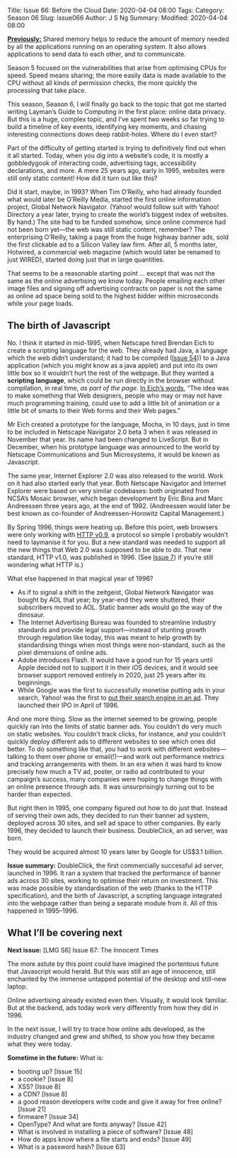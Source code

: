 Title: Issue 66: Before the Cloud
Date: 2020-04-04 08:00
Tags: 
Category: Season 06
Slug: issue066
Author: J S Ng
Summary: 
Modified: 2020-04-04 08:00

[**Previously:**](https://buttondown.email/laymansguide/archive/) Shared memory helps to reduce the amount of memory needed by all the applications running on an operating system. It also allows applications to send data to each other, and to communicate.

Season 5 focused on the vulnerabilities that arise from optimising CPUs for speed. Speed means sharing; the more easily data is made available to the CPU without all kinds of permission checks, the more quickly the processing that take place.

This season, Season 6, I will finally go back to the topic that got me started writing Layman’s Guide to Computing in the first place: online data privacy. But this is a huge, complex topic, and I’ve spent two weeks so far trying to build a timeline of key events, identifying key moments, and chasing interesting connections down deep rabbit-holes. Where do I even start?

Part of the difficulty of getting started is trying to definitively find out when it all started. Today, when you dig into a website’s code, it is mostly a gobbledygook of interacting code, advertising tags, accessibility declarations, and more. A mere 25 years ago, early in 1995, websites were still only static content! How did it turn out like this?

Did it start, maybe, in 1993? When Tim O’Reilly, who had already founded what would later be O’Reilly Media, started the first online information project, Global Network Navigator. (Yahoo! would follow suit with Yahoo! Directory a year later, trying to create the world’s biggest index of websites. By hand.) The site had to be funded somehow, since online commerce had not been born yet—the web was still static content, remember? The enterprising O’Reilly, taking a page from the huge highway banner ads, sold the first clickable ad to a Silicon Valley law firm. After all, 5 months later, Hotwired, a commercial web magazine (which would later be renamed to just WIRED), started doing just that in large quantities.

That seems to be a reasonable starting point … except that was not the same as the online advertising we know today. People emailing each other image files and signing off advertising contracts on paper is not the same as online ad space being sold to the highest bidder within microseconds while your page loads.

## The birth of Javascript

No. I think it started in mid-1995, when Netscape hired Brendan Eich to create a scripting language for the web. They already had Java, a language which the web didn’t understand; it had to be compiled ([Issue 54]({filename}/season05/issue054/issue054.md))) to a Java application (which you might know as a java applet) and put into its own little box so it wouldn’t hurt the rest of the webpage. But they wanted a **scripting language**, which could be run directly in the browser without compilation, in real time, *as part of the page*. [In Eich’s words](https://www.infoworld.com/article/2653798/javascript-creator-ponders-past--future.html), “The idea was to make something that Web designers, people who may or may not have much programming training, could use to add a little bit of animation or a little bit of smarts to their Web forms and their Web pages.”

Mr Eich created a prototype for the language, Mocha, in 10 days, just in time to be included in Netscape Navigator 2.0 beta 3 when it was released in November that year. Its name had been changed to LiveScript. But in December, when his prototype language was announced to the world by Netscape Communications and Sun Microsystems, it would be known as Javascript.

The same year, Internet Explorer 2.0 was also released to the world. Work on it had also started early that year. Both Netscape Navigator and Internet Explorer were based on very similar codebases: both originated from NCSA’s Mosaic browser, which began development by Eric Bina and Marc Andreessen three years ago, at the end of 1992. (Andreessen would later be best known as co-founder of Andreessen-Horowitz Capital Management.)

By Spring 1996, things were heating up. Before this point, web browsers were only working with [HTTP v0.9](https://www.w3.org/Protocols/HTTP/HTTP2.html), a protocol so simple I probably wouldn’t need to laymanise it for you. But a new standard was needed to support all the new things that Web 2.0 was supposed to be able to do. That new standard, HTTP v1.0, was published in 1996. (See [Issue 7]({filename}/season01/issue007/issue007.md)) if you’re still wondering what HTTP is.)

What else happened in that magical year of 1996?

- As if to signal a shift in the zeitgeist, Global Network Navigator was bought by AOL that year; by year-end they were shuttered, their subscribers moved to AOL. Static banner ads would go the way of the dinosaur.
- The Internet Advertising Bureau was founded to streamline industry standards and provide legal support—instead of stunting growth through regulation like today, this was meant to help growth by standardising things when most things were non-standard, such as the pixel dimensions of online ads.
- Adobe introduces Flash. It would have a good run for 15 years until Apple decided not to support it in their iOS devices, and it would see browser support removed entirely in 2020, just 25 years after its beginnings.
- While Google was the first to successfully monetise putting ads in your search, Yahoo! was the first to [put their search engine in an ad](https://www.youtube.com/watch?time_continue=17&v=Aa0WaSSVeIw&feature=emb_logo). They launched their IPO in April of 1996.

And one more thing. Slow as the internet seemed to be growing, people quickly ran into the limits of static banner ads. You couldn’t do very much on static websites. You couldn't track clicks, for instance, and you couldn’t quickly deploy different ads to different websites to see which ones did better. To do something like that, you had to work with different websites—talking to them over phone or email(!)—and work out performance metrics and tracking arrangements with them. In an era when it was hard to know precisely how much a TV ad, poster, or radio ad contributed to your campaign’s success, many companies were hoping to change things with an online presence through ads. It was unsurprisingly turning out to be harder than expected.

But right then in 1995, one company figured out how to do just that. Instead of serving their own ads, they decided to run their banner ad system, deployed across 30 sites, and sell ad space to other companies. By early 1996, they decided to launch their business. DoubleClick, an ad server, was born.

They would be acquired almost 10 years later by Google for US$3.1 billion.

**Issue summary:** DoubleClick, the first commercially successful ad server, launched in 1996. It ran a system that tracked the performance of banner ads across 30 sites, working to optimise their return on investment. This was made possible by standardisation of the web (thanks to the HTTP specification), and the birth of Javascript, a scripting language integrated into the webpage rather than being a separate module from it. All of this happened in 1995–1996.

## What I’ll be covering next

**Next issue:** [LMG S6] Issue 67: The Innocent Times

The more astute by this point could have imagined the portentous future that Javascript would herald. But this was still an age of innocence, still enchanted by the immense untapped potential of the desktop and still-new laptop.

Online advertising already existed even then. Visually, it would look familiar. But at the backend, ads today work very differently from how they did in 1996.

In the next issue, I will try to trace how online ads developed, as the industry changed and grew and shifted, to show you how they became what they were today.

**Sometime in the future:** What is:

- booting up? [Issue 15]
- a cookie? [Issue 8]
- XSS? [Issue 8]
- a CDN? [Issue 8]
- a good reason developers write code and give it away for free online? [Issue 21]
- firmware? [Issue 34]
- OpenType? And what are fonts anyway? [Issue 42]
- What is involved in installing a piece of software? [Issue 48]
- How do apps know where a file starts and ends? [Issue 49]
- What is a password hash? [Issue 63]
